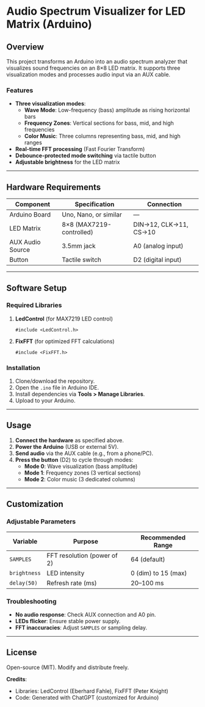 # **Audio Spectrum Visualizer for LED Matrix (Arduino)**

## **Overview**
This project transforms an Arduino into an audio spectrum analyzer that visualizes sound frequencies on an 8×8 LED matrix. It supports three visualization modes and processes audio input via an AUX cable.

### **Features**
- **Three visualization modes**:  
  - **Wave Mode**: Low-frequency (bass) amplitude as rising horizontal bars  
  - **Frequency Zones**: Vertical sections for bass, mid, and high frequencies  
  - **Color Music**: Three columns representing bass, mid, and high ranges  
- **Real-time FFT processing** (Fast Fourier Transform)  
- **Debounce-protected mode switching** via tactile button  
- **Adjustable brightness** for the LED matrix  

---

## **Hardware Requirements**
| Component          | Specification              | Connection       |
|--------------------|----------------------------|------------------|
| Arduino Board      | Uno, Nano, or similar      | —                |
| LED Matrix         | 8×8 (MAX7219-controlled)   | DIN→12, CLK→11, CS→10 |
| AUX Audio Source   | 3.5mm jack                 | A0 (analog input)|
| Button             | Tactile switch             | D2 (digital input)|

---

## **Software Setup**
### **Required Libraries**
1. **LedControl** (for MAX7219 LED control)  
   ```arduino
   #include <LedControl.h>
   ```
2. **FixFFT** (for optimized FFT calculations)  
   ```arduino
   #include <FixFFT.h>
   ```

### **Installation**
1. Clone/download the repository.  
2. Open the `.ino` file in Arduino IDE.  
3. Install dependencies via **Tools > Manage Libraries**.  
4. Upload to your Arduino.  

---

## **Usage**
1. **Connect the hardware** as specified above.  
2. **Power the Arduino** (USB or external 5V).  
3. **Send audio** via the AUX cable (e.g., from a phone/PC).  
4. **Press the button** (D2) to cycle through modes:  
   - **Mode 0**: Wave visualization (bass amplitude)  
   - **Mode 1**: Frequency zones (3 vertical sections)  
   - **Mode 2**: Color music (3 dedicated columns)  

---

## **Customization**
### **Adjustable Parameters**
| Variable           | Purpose                     | Recommended Range |
|--------------------|-----------------------------|-------------------|
| `SAMPLES`          | FFT resolution (power of 2) | 64 (default)      |
| `brightness`       | LED intensity               | 0 (dim) to 15 (max) |
| `delay(50)`        | Refresh rate (ms)           | 20–100 ms         |

### **Troubleshooting**
- **No audio response**: Check AUX connection and A0 pin.  
- **LEDs flicker**: Ensure stable power supply.  
- **FFT inaccuracies**: Adjust `SAMPLES` or sampling delay.  

---

## **License**
Open-source (MIT). Modify and distribute freely.  

**Credits**:  
- Libraries: LedControl (Eberhard Fahle), FixFFT (Peter Knight)  
- Code: Generated with ChatGPT (customized for Arduino)  
